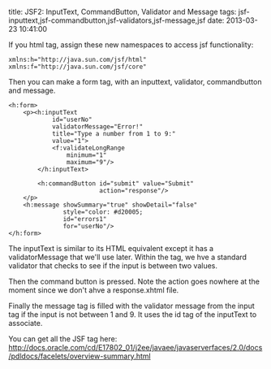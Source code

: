title: JSF2: InputText, CommandButton, Validator and Message
tags: jsf-inputtext,jsf-commandbutton,jsf-validators,jsf-message,jsf
date: 2013-03-23 10:41:00

If you html tag, assign these new namespaces to access jsf functionality:

    xmlns:h="http://java.sun.com/jsf/html"
    xmlns:f="http://java.sun.com/jsf/core"

Then you can make a form tag, with an inputtext, validator, commandbutton and message.

    <h:form>
        <p><h:inputText
                id="userNo"
                validatorMessage="Error!"
                title="Type a number from 1 to 9:"
                value="1">
                <f:validateLongRange
                    minimum="1"
                    maximum="9"/>
            </h:inputText>
        
            <h:commandButton id="submit" value="Submit"
                             action="response"/>
        </p>
        <h:message showSummary="true" showDetail="false"
                   style="color: #d20005;
                   id="errors1"
                   for="userNo"/>
    </h:form>

The inputText is similar to its HTML equivalent except it has a validatorMessage that we'll use later. Within the tag, we hve a standard validator that checks to see if the input is between two values.

Then the command button is pressed. Note the action goes nowhere at the moment since we don't ahve a response.xhtml file.

Finally the message tag is filled with the validator message from the input tag if the input is not between 1 and 9. It uses the id tag of the inputText to associate.

You can get all the JSF tag here: http://docs.oracle.com/cd/E17802_01/j2ee/javaee/javaserverfaces/2.0/docs/pdldocs/facelets/overview-summary.html
